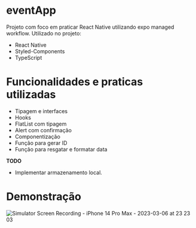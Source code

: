 # eventApp

Projeto com foco em praticar React Native utilizando expo managed workflow.
Utilizado no projeto:

- React Native
- Styled-Components
- TypeScript

# Funcionalidades e praticas utilizadas

- Tipagem e interfaces
- Hooks
- FlatList com tipagem
- Alert com confirmação
- Componentização
- Função para gerar ID
- Função para resgatar e formatar data

**TODO**

- Implementar armazenamento local.


# Demonstração
![Simulator Screen Recording - iPhone 14 Pro Max - 2023-03-06 at 23 23 03](https://user-images.githubusercontent.com/40840209/223303130-60d5a3e5-38f1-480b-8c26-4c5d5838ab29.gif)

